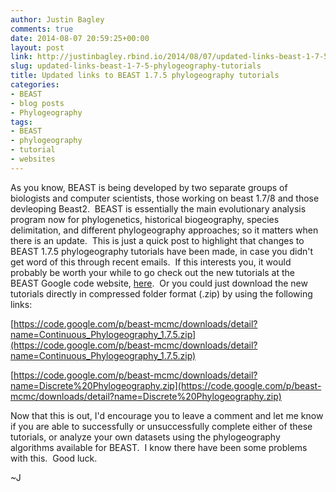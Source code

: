 ```yaml
---
author: Justin Bagley
comments: true
date: 2014-08-07 20:59:25+00:00
layout: post
link: http://justinbagley.rbind.io/2014/08/07/updated-links-beast-1-7-5-phylogeography-tutorials/
slug: updated-links-beast-1-7-5-phylogeography-tutorials
title: Updated links to BEAST 1.7.5 phylogeography tutorials
categories:
- BEAST
- blog posts
- Phylogeography
tags:
- BEAST
- phylogeography
- tutorial
- websites
---
```


As you know, BEAST is being developed by two separate groups of biologists and computer scientists, those working on beast 1.7/8 and those devleoping Beast2.  BEAST is essentially the main evolutionary analysis program now for phylogenetics, historical biogeography, species delimitation, and different phylogeography approaches; so it matters when there is an update.  This is just a quick post to highlight that changes to BEAST 1.7.5 phylogeography tutorials have been made, in case you didn't get word of this through recent emails.  If this interests you, it would probably be worth your while to go check out the new tutorials at the BEAST Google code website, [here](https://code.google.com/p/beast-mcmc/downloads).  Or you could just download the new tutorials directly in compressed folder format (.zip) by using the following links:  

[https://code.google.com/p/beast-mcmc/downloads/detail?name=Continuous_Phylogeography_1.7.5.zip](https://code.google.com/p/beast-mcmc/downloads/detail?name=Continuous_Phylogeography_1.7.5.zip)

[https://code.google.com/p/beast-mcmc/downloads/detail?name=Discrete%20Phylogeography.zip](https://code.google.com/p/beast-mcmc/downloads/detail?name=Discrete%20Phylogeography.zip)

Now that this is out, I'd encourage you to leave a comment and let me know if you are able to successfully or unsuccessfully complete either of these tutorials, or analyze your own datasets using the phylogeography algorithms available for BEAST.  I know there have been some problems with this.  Good luck.

~J
